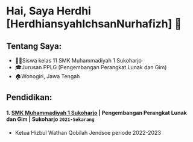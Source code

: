 # Hai, Saya Herdhi [HerdhiansyahIchsanNurhafizh] 👋
## Tentang Saya:
- 👨‍⚖️Siswa kelas 11 SMK Muhammadiyah 1 Sukoharjo
- 🎓Jurusan PPLG (Pengembangan Perangkat Lunak dan Gim)
- 🏠Wonogiri, Jawa Tengah

## Pendidikan:

#### 1. [SMK Muhammadiyah 1 Sukoharjo](https://smkmuh1-skh.sch.id/) | Pengembangan Perangkat Lunak dan Gim | Sukoharjo `2021-Sekarang`
   - Ketua Hizbul Wathan Qobilah Jendsoe periode 2022-2023

